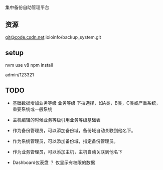 集中备份自助管理平台



## 资源
git@code.csdn.net:ioioinfo/backup_system.git


## setup
nvm use v8
npm install


admin/123321



## TODO
* 基础数据增加业务等级
业务等级	下拉选择，如A类，B类，C类或严重系统，重要系统或一般系统

* 主机编辑的时候业务等级引用业务等级基础表

* 作为备份管理员，可以添加备份域，备份域自动关联到他名下。

* 作为系统管理员，可以添加备份域，指定备份管理员。

* 作为业务管理员，可以添加主机，主机自动关联到他名下

* Dashboard仪表盘
？ 仅显示有权限的数据
